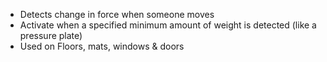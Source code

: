 - Detects change in force when someone moves
- Activate when a specified minimum amount of weight is detected (like a pressure plate)
- Used on Floors, mats, windows & doors 